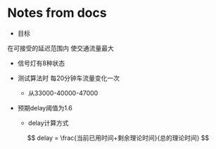 # Notes from docs

- 目标

在可接受的延迟范围内 使交通流量最大

- 信号灯有8种状态

- 测试算法时 每20分钟车流量变化一次
  - 从33000-40000-47000

- 预期delay阈值为1.6
  - delay计算方式

$$
delay = \frac{当前已用时间+剩余理论时间}{总的理论时间}
$$
  